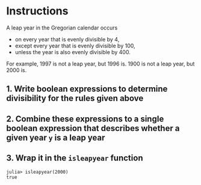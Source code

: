 # Instructions

A leap year in the Gregorian calendar occurs

- on every year that is evenly divisible by 4,
- except every year that is evenly divisible by 100,
- unless the year is also evenly divisible by 400.

For example, 1997 is not a leap year, but 1996 is. 1900 is not a leap
year, but 2000 is.

## 1. Write boolean expressions to determine divisibility for the rules given above

## 2. Combine these expressions to a single boolean expression that describes whether a given year `y` is a leap year

<!-- No example is given because any example would give away the solution -->

## 3. Wrap it in the `isleapyear` function

```julia-repl
julia> isleapyear(2000)
true
```
